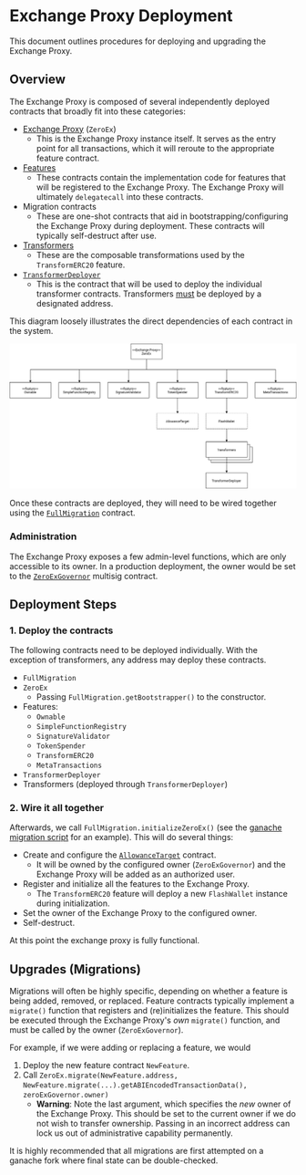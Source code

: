 # Exchange Proxy Deployment

This document outlines procedures for deploying and upgrading the Exchange Proxy.

## Overview

The Exchange Proxy is composed of several independently deployed contracts that broadly fit into these categories:

- [Exchange Proxy](./exchange-proxy.md) (`ZeroEx`)
    - This is the Exchange Proxy instance itself. It serves as the entry point for all transactions, which it will reroute to the appropriate feature contract.
- [Features](./features)
    - These contracts contain the implementation code for features that will be registered to the Exchange Proxy. The Exchange Proxy will ultimately `delegatecall` into these contracts.
- Migration contracts
    - These are one-shot contracts that aid in bootstrapping/configuring the Exchange Proxy during deployment. These contracts will typically self-destruct after use.
- [Transformers](./features/transform-erc20.md#transformers)
    - These are the composable transformations used by the `TransformERC20` feature.
- [`TransformerDeployer`](https://github.com/0xProject/0x-monorepo/blob/development/contracts/zero-ex/contracts/src/external/TransformerDeployer.sol)
    - This is the contract that will be used to deploy the individual transformer contracts. Transformers [must](./features/transform-erc20.md#locking-down-transformers) be deployed by a designated address.

This diagram loosely illustrates the direct dependencies of each contract in the system.

![deployment dependency graph](./img/ep-deployment-deps.png)

Once these contracts are deployed, they will need to be wired together using the [`FullMigration`](https://github.com/0xProject/0x-monorepo/blob/development/contracts/zero-ex/contracts/src/migrations/FullMigration.sol) contract.

### Administration

The Exchange Proxy exposes a few admin-level functions, which are only accessible to its owner. In a production deployment, the owner would be set to the [`ZeroExGovernor`](https://github.com/0xProject/0x-protocol-specification/blob/master/v3/zero-ex-governor.md) multisig contract.

## Deployment Steps

### 1. Deploy the contracts
The following contracts need to be deployed individually. With the exception of transformers, any address may deploy these contracts.
- `FullMigration`
- `ZeroEx`
    - Passing `FullMigration.getBootstrapper()` to the constructor.
- Features:
    - `Ownable`
    - `SimpleFunctionRegistry`
    - `SignatureValidator`
    - `TokenSpender`
    - `TransformERC20`
    - `MetaTransactions`
- `TransformerDeployer`
- Transformers (deployed through `TransformerDeployer`)

### 2. Wire it all together
Afterwards, we call `FullMigration.initializeZeroEx()` (see the [ganache migration script](https://github.com/0xProject/0x-monorepo/blob/development/contracts/zero-ex/src/migration.ts#L173) for an example). This will do several things:
- Create and configure the [`AllowanceTarget`](./features/token-spender.md#allowance-target) contract.
    - It will be owned by the configured owner (`ZeroExGovernor`) and the Exchange Proxy will be added as an authorized user.
- Register and initialize all the features to the Exchange Proxy.
    - The `TransformERC20` feature will deploy a new `FlashWallet` instance during initialization.
- Set the owner of the Exchange Proxy to the configured owner.
- Self-destruct.

At this point the exchange proxy is fully functional.

## Upgrades (Migrations)
Migrations will often be highly specific, depending on whether a feature is being added, removed, or replaced. Feature contracts typically implement a `migrate()` function that registers and (re)initializes the feature. This should be executed through the Exchange Proxy's *own* `migrate()` function, and must be called by the owner (`ZeroExGovernor`).

For example, if we were adding or replacing a feature, we would
1. Deploy the new feature contract `NewFeature`.
2. Call `ZeroEx.migrate(NewFeature.address, NewFeature.migrate(...).getABIEncodedTransactionData(), zeroExGovernor.owner)`
    - **Warning**: Note the last argument, which specifies the *new* owner of the Exchange Proxy. This should be set to the current owner if we do not wish to transfer ownership. Passing in an incorrect address can lock us out of administrative capability permanently.

It is highly recommended that all migrations are first attempted on a ganache fork where final state can be double-checked.
